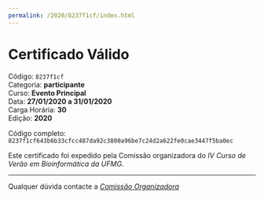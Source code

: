 ```yaml
---
permalink: /2020/8237f1cf/index.html
---
```


# Certificado Válido

Código: `8237f1cf`<br>
Categoria: **participante**<br>
Curso: **Evento Principal**<br>
Data: **27/01/2020 a 31/01/2020**<br>
Carga Horária: **30**<br>
Edição: **2020**<br>


Código completo: `8237f1cf643b6b33cfcc487da92c3800a96be7c24d2a622fe0cae3447f5ba0ec`


Este certificado foi expedido pela Comissão organizadora do *IV Curso de Verão em Bioinformática da UFMG*.

----

Qualquer dúvida contacte a [_Comissão Organizadora_](<mailto:cursobioinfoufmg@gmail.com$subject=[Certificados]>)

